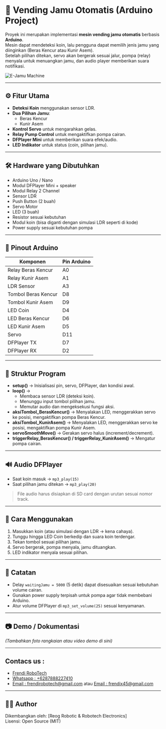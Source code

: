 # 🍶 Vending Jamu Otomatis (Arduino Project)

Proyek ini merupakan implementasi **mesin vending jamu otomatis** berbasis **Arduino**.  
Mesin dapat mendeteksi koin, lalu pengguna dapat memilih jenis jamu yang diinginkan (Beras Kencur atau Kunir Asem).  
Setelah pilihan ditekan, servo akan bergerak sesuai jalur, pompa (relay) menyala untuk menuangkan jamu, dan audio player memberikan suara notifikasi.

![E-Jamu Machine](https://github.com/Frendi-X/E-Jamu-Berbasis-Arduino/blob/main/picture/Vending%20Jamu.jpg) 

---

## ⚙️ Fitur Utama
- **Deteksi Koin** menggunakan sensor LDR.
- **Dua Pilihan Jamu**: 
  - Beras Kencur  
  - Kunir Asem
- **Kontrol Servo** untuk mengarahkan gelas.
- **Relay Pump Control** untuk mengaktifkan pompa cairan.
- **DFPlayer Mini** untuk memberikan suara efek/audio.
- **LED Indikator** untuk status (coin, pilihan jamu).

---

## 🛠️ Hardware yang Dibutuhkan
- Arduino Uno / Nano
- Modul DFPlayer Mini + speaker
- Modul Relay 2 Channel
- Sensor LDR
- Push Button (2 buah)
- Servo Motor
- LED (3 buah)
- Resistor sesuai kebutuhan
- Modul koin (bisa diganti dengan simulasi LDR seperti di kode)
- Power supply sesuai kebutuhan pompa

---

## 📌 Pinout Arduino
| Komponen            | Pin Arduino |
|---------------------|-------------|
| Relay Beras Kencur  | A0          |
| Relay Kunir Asem    | A1          |
| LDR Sensor          | A3          |
| Tombol Beras Kencur | D8          |
| Tombol Kunir Asem   | D9          |
| LED Coin            | D4          |
| LED Beras Kencur    | D6          |
| LED Kunir Asem      | D5          |
| Servo               | D11         |
| DFPlayer TX         | D7          |
| DFPlayer RX         | D2          |

---

## 📂 Struktur Program
- **setup()** → Inisialisasi pin, servo, DFPlayer, dan kondisi awal.
- **loop()** → 
  - Membaca sensor LDR (deteksi koin).  
  - Menunggu input tombol pilihan jamu.  
  - Memutar audio dan mengeksekusi fungsi aksi.
- **aksiTombol_BerasKencur()** → Menyalakan LED, menggerakkan servo ke posisi, mengaktifkan pompa Beras Kencur.
- **aksiTombol_KunirAsem()** → Menyalakan LED, menggerakkan servo ke posisi, mengaktifkan pompa Kunir Asem.
- **servoSmoothMove()** → Gerakan servo halus (increment/decrement).
- **triggerRelay_BerasKencur() / triggerRelay_KunirAsem()** → Mengatur pompa cairan.

---

## 🔊 Audio DFPlayer
- Saat koin masuk → `mp3_play(15)`  
- Saat pilihan jamu ditekan → `mp3_play(20)`

> File audio harus disiapkan di SD card dengan urutan sesuai nomor track.

---

## 🚀 Cara Menggunakan
1. Masukkan koin (atau simulasi dengan LDR → kena cahaya).  
2. Tunggu hingga LED Coin berkedip dan suara koin terdengar.  
3. Tekan tombol sesuai pilihan jamu.  
4. Servo bergerak, pompa menyala, jamu dituangkan.  
5. LED indikator menyala sesuai pilihan.

---

## 📝 Catatan
- Delay `waitingJamu = 5000` (5 detik) dapat disesuaikan sesuai kebutuhan volume cairan.  
- Gunakan power supply terpisah untuk pompa agar tidak membebani Arduino.  
- Atur volume DFPlayer di `mp3_set_volume(25)` sesuai kenyamanan.

---

## 📷 Demo / Dokumentasi
*(Tambahkan foto rangkaian atau video demo di sini)*

---

## Contacs us : 
* [Frendi RoboTech](https://www.instagram.com/frendi.co/)
* [Whatsapp : +6287888227410](https://wa.me/+6287888227410)
* [Email    : frendirobotech@gmail.com](https://mail.google.com/mail/u/0/?view=cm&tf=1&fs=1&to=frendirobotech@gmail.com) atau [Email    : frendix45@gmail.com](https://mail.google.com/mail/u/0/?view=cm&tf=1&fs=1&to=frendix45@gmail.com)

---

## 👨‍💻 Author
Dikembangkan oleh: [Reog Robotic & Robotech Electronics]  
Lisensi: Open Source (MIT)
